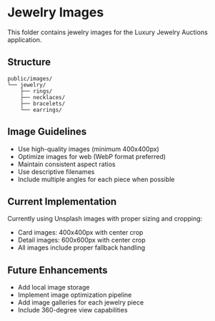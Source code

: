 # Jewelry Images

This folder contains jewelry images for the Luxury Jewelry Auctions application.

## Structure

```
public/images/
└── jewelry/
    ├── rings/
    ├── necklaces/
    ├── bracelets/
    └── earrings/
```

## Image Guidelines

- Use high-quality images (minimum 400x400px)
- Optimize images for web (WebP format preferred)
- Maintain consistent aspect ratios
- Use descriptive filenames
- Include multiple angles for each piece when possible

## Current Implementation

Currently using Unsplash images with proper sizing and cropping:
- Card images: 400x400px with center crop
- Detail images: 600x600px with center crop
- All images include proper fallback handling

## Future Enhancements

- Add local image storage
- Implement image optimization pipeline
- Add image galleries for each jewelry piece
- Include 360-degree view capabilities
